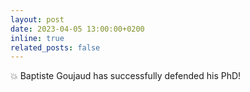 ```yaml
---
layout: post
date: 2023-04-05 13:00:00+0200
inline: true
related_posts: false
---
```


:boom: Baptiste Goujaud has successfully defended his PhD!
